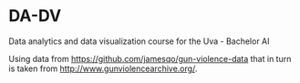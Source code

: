 # DA-DV
Data analytics and data visualization course for the Uva - Bachelor AI

Using data from https://github.com/jamesqo/gun-violence-data that in turn is
taken from http://www.gunviolencearchive.org/.

